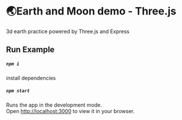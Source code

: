 # 🌏Earth and Moon demo - Three.js

3d earth practice powered by Three.js and Express

## Run Example

##### `npm i`

install dependencies

##### `npm start`

Runs the app in the development mode.\
Open [http://localhost:3000](http://localhost:3000) to view it in your browser.
